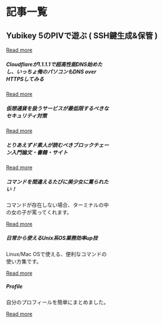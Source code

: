 # 記事一覧

<div class="card-group">
  
<div class="jumbotron">
  <h2>Yubikey 5のPIVで遊ぶ ( SSH鍵生成&保管 )</h1>
  <a class="btn btn-primary btn-lg" href="#/page/Yubikey">Read more</a>
</div>

<div class="card" style="width: 18rem;">
  <div class="card-body">
    <h5 class="card-title">Cloudflareが1.1.1.1で超高性能DNS始めたし、いっちょ俺のパソコンもDNS over HTTPSしてみる</h1>
    <a class="btn btn-primary btn-lg" href="#/page/dns-over-https">Read more</a>
  </div>
</div>

<div class="card" style="width: 18rem;">
  <div class="card-body">
    <h5 class="card-title">仮想通貨を扱うサービスが最低限するべきなセキュリティ対策</h1>
    <a class="btn btn-primary btn-lg" href="#/page/blockchain-service">Read more</a>
  </div>
</div>

<div class="card" style="width: 18rem;">
  <div class="card-body">
    <h5 class="card-title">とりあえずド素人が読むべきブロックチェーン入門論文・書籍・サイト</h1>
    <a class="btn btn-primary btn-lg" href="#/page/learn-blockchain">Read more</a>
  </div>
</div>

<div class="card" style="width: 18rem;">
  <div class="card-body">
    <h5 class="card-title">コマンドを間違えるたびに美少女に罵られたい！</h1>
    <p class="card-text">コマンドが存在しない場合、ターミナルの中の女の子が罵ってくれます。</p>
    <a class="btn btn-primary btn-lg" href="#/page/when-command-fail">Read more</a>
  </div>
</div>

<div class="card" style="width: 18rem;">
  <div class="card-body">
    <h5 class="card-title">日常から使えるUnix系OS業務効率up技</h1>
    <p class="card-text">Linux/Mac OSで使える、便利なコマンドの使い方集です。</p>
    <a class="btn btn-primary btn-lg" href="#/page/unix-tools">Read more</a>
  </div>
</div>


<div class="card" style="width: 18rem;">
  <div class="card-body">
    <h5 class="card-title">Profile</h1>
    <p class="card-text">自分のプロフィールを簡単にまとめました。</p>
    <a class="btn btn-primary btn-lg" href="#/page/profile">Read more</a>
  </div>
</div>

</div>
